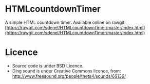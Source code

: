 HTMLcountdownTimer
==================

A simple HTML countdown timer.
Available online on rawgit: [https://rawgit.com/sdenel/HTMLcountdownTimer/master/index.html](https://rawgit.com/sdenel/HTMLcountdownTimer/master/index.html)

Licence
=======
* Source code is under BSD Licence.
* Ding sound is under Creative Commons licence, from: http://www.freesound.org/people/theta4/sounds/66136/

